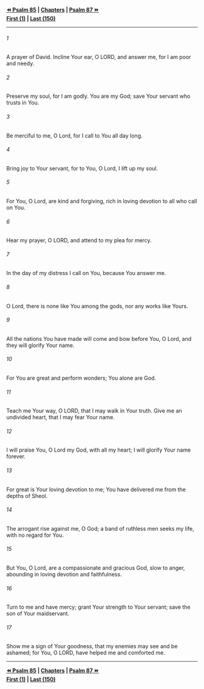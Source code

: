   
**[⏪ Psalm 85](./Psalm%2085.md) | [Chapters](./_index.md) | [Psalm 87 ⏩](./Psalm%2087.md)**  
**[First (1)](./Psalm%201.md) | [Last (150)](./Psalm%20150.md)**  
  
---  
  
###### 1  
A prayer of David. Incline Your ear, O LORD, and answer me, for I am poor and needy.  
  
###### 2  
Preserve my soul, for I am godly. You are my God; save Your servant who trusts in You.  
  
###### 3  
Be merciful to me, O Lord, for I call to You all day long.  
  
###### 4  
Bring joy to Your servant, for to You, O Lord, I lift up my soul.  
  
###### 5  
For You, O Lord, are kind and forgiving, rich in loving devotion to all who call on You.  
  
###### 6  
Hear my prayer, O LORD, and attend to my plea for mercy.  
  
###### 7  
In the day of my distress I call on You, because You answer me.  
  
###### 8  
O Lord, there is none like You among the gods, nor any works like Yours.  
  
###### 9  
All the nations You have made will come and bow before You, O Lord, and they will glorify Your name.  
  
###### 10  
For You are great and perform wonders; You alone are God.  
  
###### 11  
Teach me Your way, O LORD, that I may walk in Your truth. Give me an undivided heart, that I may fear Your name.  
  
###### 12  
I will praise You, O Lord my God, with all my heart; I will glorify Your name forever.  
  
###### 13  
For great is Your loving devotion to me; You have delivered me from the depths of Sheol.  
  
###### 14  
The arrogant rise against me, O God; a band of ruthless men seeks my life, with no regard for You.  
  
###### 15  
But You, O Lord, are a compassionate and gracious God, slow to anger, abounding in loving devotion and faithfulness.  
  
###### 16  
Turn to me and have mercy; grant Your strength to Your servant; save the son of Your maidservant.  
  
###### 17  
Show me a sign of Your goodness, that my enemies may see and be ashamed; for You, O LORD, have helped me and comforted me.  
  
  
---  
  
**[⏪ Psalm 85](./Psalm%2085.md) | [Chapters](./_index.md) | [Psalm 87 ⏩](./Psalm%2087.md)**  
**[First (1)](./Psalm%201.md) | [Last (150)](./Psalm%20150.md)**  
  
